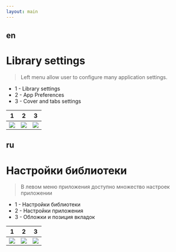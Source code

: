 ```yaml
---
layout: main
---
```


## en

# Library settings

> Left menu allow user to configure many application settings.


* 1 - Library settings
* 2 - App Preferences
* 3 - Cover and tabs settings

|1|2|3|
|-|-|-|
![](1.png)|![](2.png)|![](3.png)|

## ru

# Настройки библиотеки

> В левом меню приложения доступно множество настроек приложении


* 1 - Настройки библиотеки
* 2 - Настройки приложения
* 3 - Обложки и позиция вкладок

|1|2|3|
|-|-|-|
![](1.png)|![](2.png)|![](3.png)|